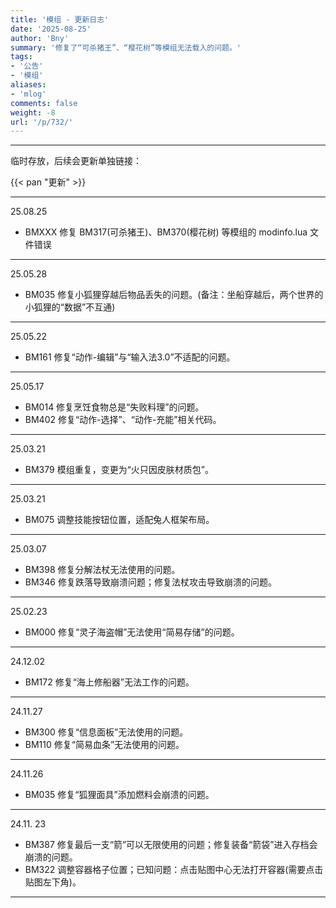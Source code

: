 ```yaml
---
title: '模组 - 更新日志'
date: '2025-08-25'
author: 'Bny'
summary: '修复了“可杀猪王”、“樱花树”等模组无法载入的问题。'
tags:
- '公告'
- '模组'
aliases:
- 'mlog'
comments: false
weight: -8
url: '/p/732/'
---
```


---

临时存放，后续会更新单独链接：  

{{< pan "更新" >}}  

---

25.08.25

- BMXXX 修复 BM317(可杀猪王)、BM370(樱花树) 等模组的 modinfo.lua 文件错误

---

25.05.28
- BM035 修复小狐狸穿越后物品丢失的问题。(备注：坐船穿越后，两个世界的小狐狸的“数据”不互通)

---

25.05.22
- BM161 修复“动作-编辑”与“输入法3.0”不适配的问题。

---

25.05.17
- BM014 修复烹饪食物总是“失败料理”的问题。
- BM402 修复“动作-选择”、“动作-充能”相关代码。

---

25.03.21
- BM379 模组重复，变更为“火只因皮肤材质包”。

---

25.03.21
- BM075 调整技能按钮位置，适配兔人框架布局。

---

25.03.07
- BM398 修复分解法杖无法使用的问题。
- BM346 修复跌落导致崩溃问题；修复法杖攻击导致崩溃的问题。

---

25.02.23
- BM000 修复“灵子海盗帽”无法使用“简易存储”的问题。

---

24.12.02
- BM172 修复“海上修船器”无法工作的问题。

---

24.11.27
- BM300 修复“信息面板”无法使用的问题。
- BM110 修复“简易血条”无法使用的问题。

---

24.11.26
- BM035 修复“狐狸面具”添加燃料会崩溃的问题。

---

24.11. 23
- BM387 修复最后一支“箭”可以无限使用的问题；修复装备“箭袋”进入存档会崩溃的问题。
- BM322 调整容器格子位置；已知问题：点击贴图中心无法打开容器(需要点击贴图左下角)。

---

